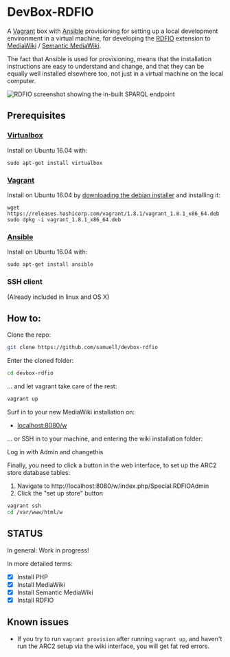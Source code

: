 # DevBox-RDFIO

A [Vagrant](https://www.vagrantup.com/) box with
[Ansible](https://www.ansible.com/) provisioning for setting up a local
development environment in a virtual machine, for developing the
[RDFIO](https://github.com/rdfio/RDFIO) extension to
[MediaWiki](https://www.mediawiki.org) / [Semantic MediaWiki](https://www.semantic-mediawiki.org).

The fact that Ansible is used for provisioning, means that the installation
instructions are easy to understand and change, and that they can be equally
well installed elsewhere too, not just in a virtual machine on the local
computer.

![RDFIO screenshot showing the in-built SPARQL endpoint](http://i.imgur.com/PMMIHZ4.png)

## Prerequisites

### [Virtualbox](https://www.virtualbox.org/)

Install on Ubuntu 16.04 with:

```
sudo apt-get install virtualbox
```

### [Vagrant](https://www.vagrantup.com/)

Install on Ubuntu 16.04 by [downloading the debian installer](https://www.vagrantup.com/downloads.html) and installing it:

```
wget https://releases.hashicorp.com/vagrant/1.8.1/vagrant_1.8.1_x86_64.deb
sudo dpkg -i vagrant_1.8.1_x86_64.deb
```

### [Ansible](https://www.ansible.com/)

Install on Ubuntu 16.04 with:

```
sudo apt-get install ansible
```

### SSH client

(Already included in linux and OS X)

## How to:

Clone the repo:

```bash
git clone https://github.com/samuell/devbox-rdfio
```
Enter the cloned folder:

```bash
cd devbox-rdfio
```

... and let vagrant take care of the rest:

```bash
vagrant up
```

Surf in to your new MediaWiki installation on:

* [localhost:8080/w](http://localhost:8080/w)

... or SSH in to your machine, and entering the wiki installation folder:

Log in with Admin and changethis

Finally, you need to click a button in the web interface, to set up the ARC2 store database tables:

1. Navigate to http://localhost:8080/w/index.php/Special:RDFIOAdmin
2. Click the "set up store" button

```bash
vagrant ssh
cd /var/www/html/w
```

## STATUS

In general: Work in progress!

In more detailed terms:

- [x] Install PHP
- [x] Install MediaWiki
- [x] Install Semantic MediaWiki
- [x] Install RDFIO

## Known issues

- If you try to run `vagrant provision` after running `vagrant up`, and haven't
  run the ARC2 setup via the wiki interface, you will get fat red errors.
